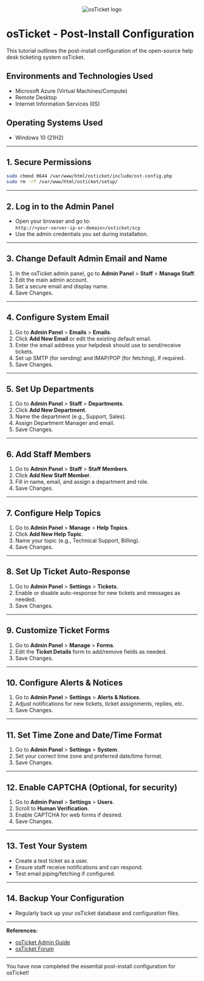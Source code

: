 
<p align="center">
<img src="https://i.imgur.com/Clzj7Xs.png" alt="osTicket logo"/>
</p>

<h1>osTicket - Post-Install Configuration</h1>
This tutorial outlines the post-install configuration of the open-source help desk ticketing system osTicket.<br />



<h2>Environments and Technologies Used</h2>

- Microsoft Azure (Virtual Machines/Compute)
- Remote Desktop
- Internet Information Services (IIS)

<h2>Operating Systems Used </h2>

- Windows 10</b> (21H2)





---

## 1. Secure Permissions

```sh
sudo chmod 0644 /var/www/html/osticket/include/ost-config.php
sudo rm -rf /var/www/html/osticket/setup/
```

---

## 2. Log in to the Admin Panel

- Open your browser and go to:  
  `http://<your-server-ip-or-domain>/osticket/scp`
- Use the admin credentials you set during installation.

---

## 3. Change Default Admin Email and Name

1. In the osTicket admin panel, go to **Admin Panel** > **Staff** > **Manage Staff**.
2. Edit the main admin account.
3. Set a secure email and display name.
4. Save Changes.

---

## 4. Configure System Email

1. Go to **Admin Panel** > **Emails** > **Emails**.
2. Click **Add New Email** or edit the existing default email.
3. Enter the email address your helpdesk should use to send/receive tickets.
4. Set up SMTP (for sending) and IMAP/POP (for fetching), if required.
5. Save Changes.

---

## 5. Set Up Departments

1. Go to **Admin Panel** > **Staff** > **Departments**.
2. Click **Add New Department**.
3. Name the department (e.g., Support, Sales).
4. Assign Department Manager and email.
5. Save Changes.

---

## 6. Add Staff Members

1. Go to **Admin Panel** > **Staff** > **Staff Members**.
2. Click **Add New Staff Member**.
3. Fill in name, email, and assign a department and role.
4. Save Changes.

---

## 7. Configure Help Topics

1. Go to **Admin Panel** > **Manage** > **Help Topics**.
2. Click **Add New Help Topic**.
3. Name your topic (e.g., Technical Support, Billing).
4. Save Changes.

---

## 8. Set Up Ticket Auto-Response

1. Go to **Admin Panel** > **Settings** > **Tickets**.
2. Enable or disable auto-response for new tickets and messages as needed.
3. Save Changes.

---

## 9. Customize Ticket Forms

1. Go to **Admin Panel** > **Manage** > **Forms**.
2. Edit the **Ticket Details** form to add/remove fields as needed.
3. Save Changes.

---

## 10. Configure Alerts & Notices

1. Go to **Admin Panel** > **Settings** > **Alerts & Notices**.
2. Adjust notifications for new tickets, ticket assignments, replies, etc.
3. Save Changes.

---

## 11. Set Time Zone and Date/Time Format

1. Go to **Admin Panel** > **Settings** > **System**.
2. Set your correct time zone and preferred date/time format.
3. Save Changes.

---

## 12. Enable CAPTCHA (Optional, for security)

1. Go to **Admin Panel** > **Settings** > **Users**.
2. Scroll to **Human Verification**.
3. Enable CAPTCHA for web forms if desired.
4. Save Changes.

---

## 13. Test Your System

- Create a test ticket as a user.
- Ensure staff receive notifications and can respond.
- Test email piping/fetching if configured.

---

## 14. Backup Your Configuration

- Regularly back up your osTicket database and configuration files.

---

**References:**
- [osTicket Admin Guide](https://docs.osticket.com/en/latest/Admin/Getting%20Started.html)
- [osTicket Forum](https://forum.osticket.com/)

---
You have now completed the essential post-install configuration for osTicket!
